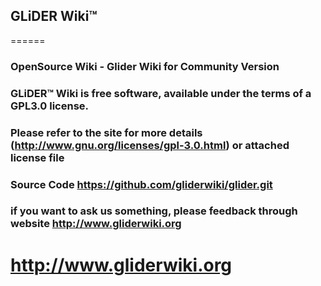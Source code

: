 ## GLiDER Wiki™ 

======

### OpenSource Wiki - Glider Wiki for Community Version 

###  GLiDER™ Wiki is free software, available under the terms of a GPL3.0 license.
###  Please refer to the site for more details (http://www.gnu.org/licenses/gpl-3.0.html) or attached license file
###  Source Code https://github.com/gliderwiki/glider.git
###  if you want to ask us something, please feedback through website http://www.gliderwiki.org 

# http://www.gliderwiki.org

